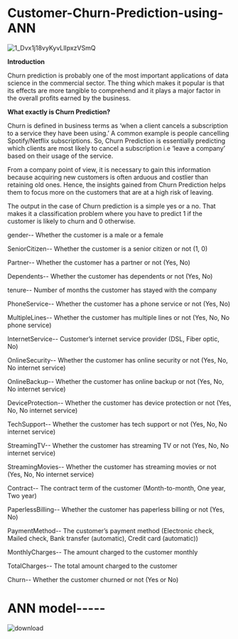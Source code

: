 
# Customer-Churn-Prediction-using-ANN

![1_Dvx1j18vyKyvLlIpxzVSmQ](https://user-images.githubusercontent.com/81983943/152379522-34526320-beba-41ab-9a15-bd232f24dad6.png)

**Introduction**

Churn prediction is probably one of the most important applications of data science in the commercial sector. The thing which makes it popular is that its effects are more tangible to comprehend and it plays a major factor in the overall profits earned by the business.

**What exactly is Churn Prediction?**

Churn is defined in business terms as ‘when a client cancels a subscription to a service they have been using.’ A common example is people cancelling Spotify/Netflix subscriptions. So, Churn Prediction is essentially predicting which clients are most likely to cancel a subscription i.e ‘leave a company’ based on their usage of the service.

From a company point of view, it is necessary to gain this information because acquiring new customers is often arduous and costlier than retaining old ones. Hence, the insights gained from Churn Prediction helps them to focus more on the customers that are at a high risk of leaving.

The output in the case of Churn prediction is a simple yes or a no. That makes it a classification problem where you have to predict 1 if the customer is likely to churn and 0 otherwise.

gender-- Whether the customer is a male or a female

SeniorCitizen-- Whether the customer is a senior citizen or not (1, 0)

Partner-- Whether the customer has a partner or not (Yes, No)

Dependents-- Whether the customer has dependents or not (Yes, No)

tenure-- Number of months the customer has stayed with the company

PhoneService-- Whether the customer has a phone service or not (Yes, No)

MultipleLines-- Whether the customer has multiple lines or not (Yes, No, No phone service)

InternetService-- Customer’s internet service provider (DSL, Fiber optic, No)

OnlineSecurity-- Whether the customer has online security or not (Yes, No, No internet service)

OnlineBackup-- Whether the customer has online backup or not (Yes, No, No internet service)

DeviceProtection-- Whether the customer has device protection or not (Yes, No, No internet service)

TechSupport-- Whether the customer has tech support or not (Yes, No, No internet service)

StreamingTV-- Whether the customer has streaming TV or not (Yes, No, No internet service)

StreamingMovies-- Whether the customer has streaming movies or not (Yes, No, No internet service)

Contract-- The contract term of the customer (Month-to-month, One year, Two year)

PaperlessBilling-- Whether the customer has paperless billing or not (Yes, No)

PaymentMethod-- The customer’s payment method (Electronic check, Mailed check, Bank transfer (automatic), Credit card (automatic))

MonthlyCharges-- The amount charged to the customer monthly

TotalCharges-- The total amount charged to the customer

Churn-- Whether the customer churned or not (Yes or No)

# ANN model-----

![download](https://user-images.githubusercontent.com/81983943/152382914-264a80f7-2199-421c-ac4a-aa96949699cd.jpg)
